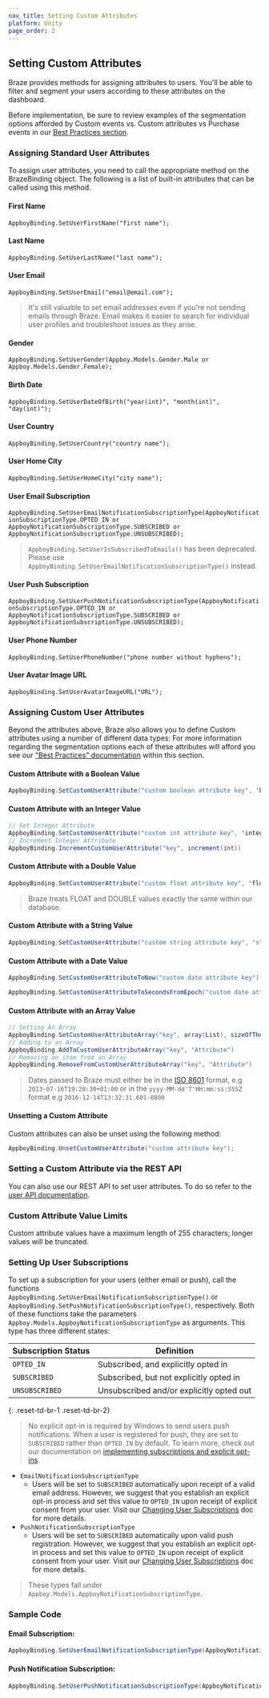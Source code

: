 ```yaml
---
nav_title: Setting Custom Attributes
platform: Unity
page_order: 2
---
```

## Setting Custom Attributes

Braze provides methods for assigning attributes to users. You'll be able to filter and segment your users according to these attributes on the dashboard.

Before implementation, be sure to review examples of the segmentation options afforded by Custom events vs. Custom attributes vs Purchase events in our [Best Practices section][1].


### Assigning Standard User Attributes

To assign user attributes, you need to call the appropriate method on the BrazeBinding object. The following is a list of built-in attributes that can be called using this method.

#### First Name
`AppboyBinding.SetUserFirstName("first name");`

#### Last Name
`AppboyBinding.SetUserLastName("last name");`

#### User Email
`AppboyBinding.SetUserEmail("email@email.com");`

>  It's still valuable to set email addresses even if you're not sending emails through Braze. Email makes it easier to search for individual user profiles and troubleshoot issues as they arise.

#### Gender
`AppboyBinding.SetUserGender(Appboy.Models.Gender.Male or Appboy.Models.Gender.Female);`

#### Birth Date
`AppboyBinding.SetUserDateOfBirth("year(int)", "month(int)", "day(int)");`

#### User Country
`AppboyBinding.SetUserCountry("country name");`

#### User Home City
`AppboyBinding.SetUserHomeCity("city name");`

#### User Email Subscription
`AppboyBinding.SetUserEmailNotificationSubscriptionType(AppboyNotificationSubscriptionType.OPTED_IN or AppboyNotificationSubscriptionType.SUBSCRIBED or AppboyNotificationSubscriptionType.UNSUBSCRIBED);`

>  `AppboyBinding.SetUserIsSubscribedToEmails()` has been deprecated. Please use `AppboyBinding.SetUserEmailNotificationSubscriptionType()` instead.

#### User Push Subscription
`AppboyBinding.SetUserPushNotificationSubscriptionType(AppboyNotificationSubscriptionType.OPTED_IN or AppboyNotificationSubscriptionType.SUBSCRIBED or AppboyNotificationSubscriptionType.UNSUBSCRIBED);`

#### User Phone Number
`AppboyBinding.SetUserPhoneNumber("phone number without hyphens");`

#### User Avatar Image URL
`AppboyBinding.SetUserAvatarImageURL("URL");`


### Assigning Custom User Attributes

Beyond the attributes above, Braze also allows you to define Custom attributes using a number of different data types:
For more information regarding the segmentation options each of these attributes will afford you see our ["Best Practices" documentation][1] within this section.


#### Custom Attribute with a Boolean Value

```csharp
AppboyBinding.SetCustomUserAttribute("custom boolean attribute key", 'boolean value');
```

#### Custom Attribute with an Integer Value

```csharp
// Set Integer Attribute
AppboyBinding.SetCustomUserAttribute("custom int attribute key", 'integer value');
// Increment Integer Attribute
AppboyBinding.IncrementCustomUserAttribute("key", increment(int))
```

#### Custom Attribute with a Double Value

```csharp
AppboyBinding.SetCustomUserAttribute("custom float attribute key", 'float value');
```

>  Braze treats FLOAT and DOUBLE values exactly the same within our database.

#### Custom Attribute with a String Value

```csharp
AppboyBinding.SetCustomUserAttribute("custom string attribute key", "string custom attribute");
```

#### Custom Attribute with a Date Value

```csharp
AppboyBinding.SetCustomUserAttributeToNow("custom date attribute key");
```

```csharp
AppboyBinding.SetCustomUserAttributeToSecondsFromEpoch("custom date attribute key", 'integer value');
```

#### Custom Attribute with an Array Value

```csharp
// Setting An Array
AppboyBinding.SetCustomUserAttributeArray("key", array(List), sizeOfTheArray(int))
// Adding to an Array
AppboyBinding.AddToCustomUserAttributeArray("key", "Attribute")
// Removing an item from an Array
AppboyBinding.RemoveFromCustomUserAttributeArray("key", "Attribute")
```

>  Dates passed to Braze must either be in the [ISO 8601][2] format, e.g `2013-07-16T19:20:30+01:00` or in the `yyyy-MM-dd'T'HH:mm:ss:SSSZ` format e.g `2016-12-14T13:32:31.601-0800`

#### Unsetting a Custom Attribute

Custom attributes can also be unset using the following method:

```csharp
AppboyBinding.UnsetCustomUserAttribute("custom attribute key");
```

### Setting a Custom Attribute via the REST API
You can also use our REST API to set user attributes. To do so refer to the [user API documentation][3].

### Custom Attribute Value Limits
Custom attribute values have a maximum length of 255 characters; longer values will be truncated.

### Setting Up User Subscriptions

To set up a subscription for your users (either email or push), call the functions     
`AppboyBinding.SetUserEmailNotificationSubscriptionType()` or `AppboyBinding.SetPushNotificationSubscriptionType()`, respectively. Both of these functions take the parameters `Appboy.Models.AppboyNotificationSubscriptionType` as arguments. This type has three different states:

| Subscription Status | Definition |
| ------------------- | ---------- |
| `OPTED_IN` | Subscribed, and explicitly opted in |
| `SUBSCRIBED` | Subscribed, but not explicitly opted in |
| `UNSUBSCRIBED` | Unsubscribed and/or explicitly opted out |
{: .reset-td-br-1 .reset-td-br-2}

>  No explicit opt-in is required by Windows to send users push notifications. When a user is registered for push, they are set to `SUBSCRIBED` rather than `OPTED_IN` by default. To learn more, check out our documentation on [implementing subscriptions and explicit opt-ins][10].

- `EmailNotificationSubscriptionType`
  - Users will be set to `SUBSCRIBED` automatically upon receipt of a valid email address. However, we suggest that you establish an explicit opt-in process and set this value to `OPTED_IN` upon receipt of explicit consent from your user. Visit our [Changing User Subscriptions][8] doc for more details.
- `PushNotificationSubscriptionType`
  - Users will be set to `SUBSCRIBED` automatically upon valid push registration. However, we suggest that you establish an explicit opt-in process and set this value to `OPTED_IN` upon receipt of explicit consent from your user. Visit our [Changing User Subscriptions][8] doc for more details.

>  These types fall under `Appboy.Models.AppboyNotificationSubscriptionType`.

### Sample Code

#### Email Subscription:

```csharp
AppboyBinding.SetUserEmailNotificationSubscriptionType(AppboyNotificationSubscriptionType.OPTED_IN);
```

#### Push Notification Subscription:

```csharp
AppboyBinding.SetUserPushNotificationSubscriptionType(AppboyNotificationSubscriptionType.OPTED_IN);
```

[1]: {{site.baseurl}}/developer_guide/platform_wide/analytics_overview/#user-data-collection
[2]: http://en.wikipedia.org/wiki/ISO_8601
[3]: {{site.baseurl}}/developer_guide/rest_api/user_data/#user-data
[8]: {{site.baseurl}}/user_guide/administrative/manage_your_users/managing_user_subscriptions/#changing-subscriptions
[10]: {{site.baseurl}}/user_guide/message_building_by_channel/email/managing_user_subscriptions/#managing-user-subscriptions
